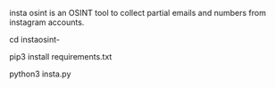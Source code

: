 insta osint is an OSINT tool to collect partial emails and numbers from instagram accounts. 

cd instaosint-

pip3 install requirements.txt

python3 insta.py 

